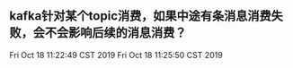 ## kafka针对某个topic消费，如果中途有条消息消费失败，会不会影响后续的消息消费？

Fri Oct 18 11:22:49 CST 2019
Fri Oct 18 11:25:50 CST 2019
